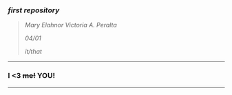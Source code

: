 ### ***first repository***
> *Mary Elahnor Victoria A. Peralta*
>
> *04/01*
> 
> *it/that*
>
>
---
### I <3 ~~me!~~ YOU!
---
